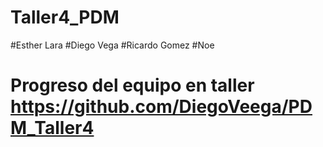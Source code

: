 # Taller4_PDM
#Esther Lara
#Diego Vega
#Ricardo Gomez
#Noe
# Progreso del equipo en taller https://github.com/DiegoVeega/PDM_Taller4
